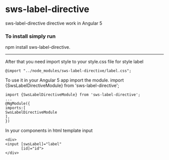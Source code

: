 # sws-label-directive
sws-label-directive directive work in Angular 5
### To install simply run
npm install sws-label-directive.
***
After that you need import style to your style.css file for style label
```
@import "../node_modules/sws-label-directive/label.css";
```
To use it in your Angular 5 app import the module.
import {SwsLabelDirectiveModule} from 'sws-label-directive';
```
import {SwsLabelDirectiveModule} from 'sws-label-directive';
...
@NgModule({
imports:[
SwsLabelDirectiveModule
],
})  
``` 
In your components in html template input 
```
<div>
<input [swsLabel]="label" 
       [id]="id">
</div>
```
